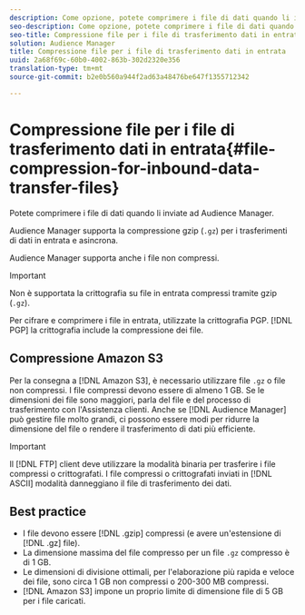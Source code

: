 ```yaml
---
description: Come opzione, potete comprimere i file di dati quando li inviate ad Audience Manager.
seo-description: Come opzione, potete comprimere i file di dati quando li inviate ad Audience Manager.
seo-title: Compressione file per i file di trasferimento dati in entrata
solution: Audience Manager
title: Compressione file per i file di trasferimento dati in entrata
uuid: 2a68f69c-60b0-4002-863b-302d2320e356
translation-type: tm+mt
source-git-commit: b2e0b560a944f2ad63a48476be647f1355712342

---
```



# Compressione file per i file di trasferimento dati in entrata{#file-compression-for-inbound-data-transfer-files}

Potete comprimere i file di dati quando li inviate ad Audience Manager.

<!-- inbound-file-compression.xml -->

Audience Manager supporta la compressione gzip (`.gz`) per i trasferimenti di dati in entrata e asincrona.

Audience Manager supporta anche i file non compressi.

>[!IMPORTANT]
>
>Non è supportata la crittografia su file in entrata compressi tramite gzip (`.gz`).
>
> Per cifrare e comprimere i file in entrata, utilizzate la crittografia [](../../../integration/sending-audience-data/batch-data-transfer-explained/inbound-file-encryption.md)PGP. [!DNL PGP] la crittografia include la compressione dei file.

## Compressione Amazon S3

Per la consegna a [!DNL Amazon S3], è necessario utilizzare file `.gz` o file non compressi. I file compressi devono essere di almeno 1 GB. Se le dimensioni dei file sono maggiori, parla del file e del processo di trasferimento con l&#39;Assistenza clienti. Anche se [!DNL Audience Manager] può gestire file molto grandi, ci possono essere modi per ridurre la dimensione del file o rendere il trasferimento di dati più efficiente.

>[!IMPORTANT]
>
>Il [!DNL FTP] client deve utilizzare la modalità binaria per trasferire i file compressi o crittografati. I file compressi o crittografati inviati in [!DNL ASCII] modalità danneggiano il file di trasferimento dei dati.

## Best practice

* I file devono essere [!DNL .gzip] compressi (e avere un&#39;estensione di [!DNL .gz] file).
* La dimensione massima del file compresso per un file `.gz` compresso è di 1 GB.
* Le dimensioni di divisione ottimali, per l&#39;elaborazione più rapida e veloce dei file, sono circa 1 GB non compressi o 200-300 MB compressi.
* [!DNL Amazon S3] impone un proprio limite di dimensione file di 5 GB per i file caricati.
